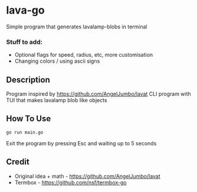 # lava-go
Simple program that generates lavalamp-blobs in terminal 


### Stuff to add:

- Optional flags for speed, radius, etc, more customisation 
- Changing colors / using ascii signs 


## Description

Program inspired by https://github.com/AngelJumbo/lavat 
CLI program with TUI that makes lavalamp blob like objects 




## How To Use
```
go run main.go 
```

Exit the program by pressing Esc and waiting up to 5 seconds 


## Credit

- Original idea + math - https://github.com/AngelJumbo/lavat  
- Termbox - https://github.com/nsf/termbox-go 



